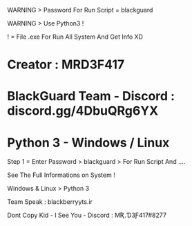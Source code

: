 WARNING > Password For Run Script = blackguard

WARNING > Use Python3 !

! = File .exe For Run All System And Get Info XD

# Creator : MRD3F417
# BlackGuard Team - Discord : discord.gg/4DbuQRg6YX
# Python 3 - Windows / Linux

Step 1 = Enter Password > blackguard > For Run Script And ....

See The Full Informations on System ! 

Windows & Linux > Python 3

Team Speak : blackberryyts.ir

Dont Copy Kid - I See You - Discord : MƦ.Ɗ3Ƒ417#8277
